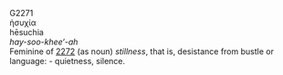 G2271  
ἡσυχία  
hēsuchia  
*hay-soo-khee‘-ah*  
Feminine of [2272](g2272) (as noun) *stillness*, that is, desistance
from bustle or language: - quietness, silence.  
